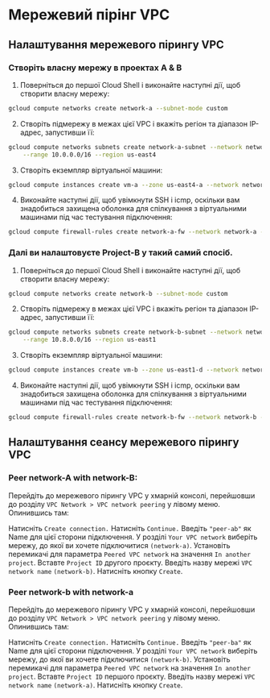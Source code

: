 # Мережевий пірінг VPC

## Налаштування мережевого пірингу VPC

### Створіть власну мережу в проектах A & B

1) Поверніться до першої Cloud Shell і виконайте наступні дії, щоб створити власну мережу:

```sh
gcloud compute networks create network-a --subnet-mode custom
```

2) Створіть підмережу в межах цієї VPC і вкажіть регіон та діапазон IP-адрес, запустивши її:

```sh
gcloud compute networks subnets create network-a-subnet --network network-a \
    --range 10.0.0.0/16 --region us-east4
```

3) Створіть екземпляр віртуальної машини:

```sh
gcloud compute instances create vm-a --zone us-east4-a --network network-a --subnet network-a-subnet --machine-type e2-small
```

4) Виконайте наступні дії, щоб увімкнути SSH і icmp, оскільки вам знадобиться захищена оболонка для спілкування з віртуальними машинами під час тестування підключення:

```sh
gcloud compute firewall-rules create network-a-fw --network network-a --allow tcp:22,icmp
```

### Далі ви налаштовуєте Project-B у такий самий спосіб.

1) Поверніться до першої Cloud Shell і виконайте наступні дії, щоб створити власну мережу:

```sh
gcloud compute networks create network-b --subnet-mode custom
```

2) Створіть підмережу в межах цієї VPC і вкажіть регіон та діапазон IP-адрес, запустивши її:

```sh
gcloud compute networks subnets create network-b-subnet --network network-b \
    --range 10.8.0.0/16 --region us-east1
```

3) Створіть екземпляр віртуальної машини:

```sh
gcloud compute instances create vm-b --zone us-east1-d --network network-b --subnet network-b-subnet --machine-type e2-small
```

4) Виконайте наступні дії, щоб увімкнути SSH і icmp, оскільки вам знадобиться захищена оболонка для спілкування з віртуальними машинами під час тестування підключення:

```sh
gcloud compute firewall-rules create network-b-fw --network network-b --allow tcp:22,icmp
```

## Налаштування сеансу мережевого пірингу VPC

### Peer network-A with network-B:

Перейдіть до мережевого пірингу VPC у хмарній консолі, перейшовши до розділу `VPC Network > VPC network peering` у лівому меню. Опинившись там:

Натисніть `Create connection.`
Натисніть `Continue.`
Введіть `"peer-ab"` як Name для цієї сторони підключення.
У розділі `Your VPC network` виберіть мережу, до якої ви хочете підключитися `(network-a)`.
Установіть перемикачі для параметра `Peered VPC network` на значення `In another project`.
Вставте `Project ID` другого проєкту.
Введіть назву мережі `VPC network name` `(network-b)`.
Натисніть кнопку `Create`.

### Peer network-b with network-a

Перейдіть до мережевого пірингу VPC у хмарній консолі, перейшовши до розділу `VPC Network > VPC network peering` у лівому меню. Опинившись там:

Натисніть `Create connection.`
Натисніть `Continue.`
Введіть `"peer-ba"` як Name для цієї сторони підключення.
У розділі `Your VPC network` виберіть мережу, до якої ви хочете підключитися `(network-b)`.
Установіть перемикачі для параметра `Peered VPC network` на значення `In another project`.
Вставте `Project ID` першого проєкту.
Введіть назву мережі `VPC network name` `(network-a)`.
Натисніть кнопку `Create`.
